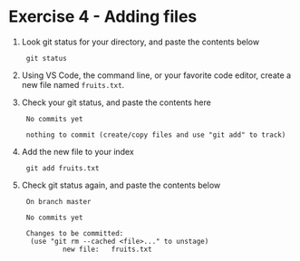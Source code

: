 # Exercise 4 - Adding files

1. Look git status for your directory, and paste the contents below

        git status

2. Using VS Code, the command line, or your favorite code editor, create a new file named `fruits.txt`.

3. Check your git status, and paste the contents here

        No commits yet

        nothing to commit (create/copy files and use "git add" to track)

4. Add the new file to your index

        git add fruits.txt

5. Check git status again, and paste the contents below

        On branch master

        No commits yet

        Changes to be committed:
         (use "git rm --cached <file>..." to unstage)
                 new file:   fruits.txt

